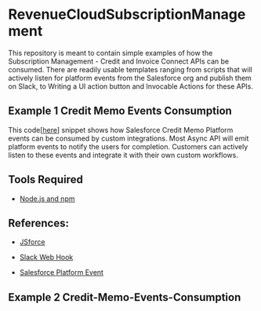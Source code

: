 # RevenueCloudSubscriptionManagement
This repository is meant to contain simple examples of how the Subscription Management - Credit and Invoice Connect APIs can be consumed. There are readily usable templates ranging from scripts that will actively listen for platform events from the Salesforce org and publish them on Slack, to Writing a UI action button and Invocable Actions for these APIs.

## Example 1 Credit Memo Events Consumption
This code[[here](./Credit-Memo-Events-Consumption/CreditMemoEventConsumptionExample.js)] snippet shows how Salesforce Credit Memo Platform events can be consumed by custom integrations.
Most Async API will emit platform events to notify the users for completion. Customers can actively listen to these events and integrate it with their own custom workflows.

## Tools Required
- [Node.js and npm](https://docs.npmjs.com/downloading-and-installing-node-js-and-npm)

## References:
- [JSforce](https://jsforce.github.io/)

- [Slack Web Hook](https://api.slack.com/messaging/webhooks)

- [Salesforce Platform Event](https://developer.salesforce.com/docs/atlas.en-us.platform_events.meta/platform_events/platform_events_intro.htm)

## Example 2 Credit-Memo-Events-Consumption
